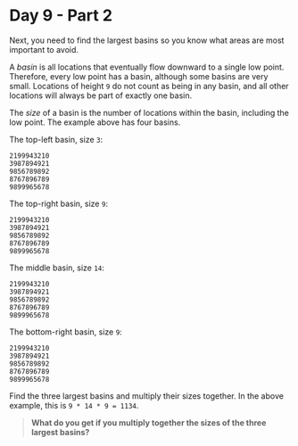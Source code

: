 # Day 9 - Part 2

Next, you need to find the largest basins so you know what areas are most important to avoid.

A _basin_ is all locations that eventually flow downward to a single low point. Therefore, every low point has a basin, although some basins are very small. Locations of height `9` do not count as being in any basin, and all other locations will always be part of exactly one basin.

The _size_ of a basin is the number of locations within the basin, including the low point. The example above has four basins.

The top-left basin, size `3`:

    2199943210
    3987894921
    9856789892
    8767896789
    9899965678


The top-right basin, size `9`:

    2199943210
    3987894921
    9856789892
    8767896789
    9899965678


The middle basin, size `14`:

    2199943210
    3987894921
    9856789892
    8767896789
    9899965678


The bottom-right basin, size `9`:

    2199943210
    3987894921
    9856789892
    8767896789
    9899965678


Find the three largest basins and multiply their sizes together. In the above example, this is `9 * 14 * 9 = 1134`.

> **What do you get if you multiply together the sizes of the three largest basins?**
